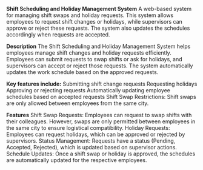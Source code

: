 **Shift Scheduling and Holiday Management System**
A web-based system for managing shift swaps and holiday requests. This system allows employees to request shift changes or holidays, while supervisors can approve or reject these requests. The system also updates the schedules accordingly when requests are accepted.

**Description**
The Shift Scheduling and Holiday Management System helps employees manage shift changes and holiday requests efficiently. Employees can submit requests to swap shifts or ask for holidays, and supervisors can accept or reject those requests. The system automatically updates the work schedule based on the approved requests.

**Key features include:**
    Submitting shift change requests
    Requesting holidays
    Approving or rejecting requests
    Automatically updating employee schedules based on accepted requests
    Shift Swap Restrictions: Shift swaps are only allowed between employees from the same city.

**Features**
      Shift Swap Requests: Employees can request to swap shifts with their colleagues. However, swaps are only permitted between employees in the same city to ensure logistical compatibility.
      Holiday Requests: Employees can request holidays, which can be approved or rejected by supervisors.
      Status Management: Requests have a status (Pending, Accepted, Rejected), which is updated based on supervisor actions.
      Schedule Updates: Once a shift swap or holiday is approved, the schedules are automatically updated for the respective employees.
